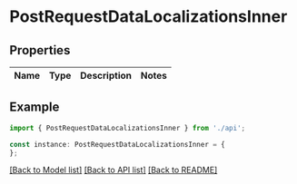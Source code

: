 # PostRequestDataLocalizationsInner


## Properties

Name | Type | Description | Notes
------------ | ------------- | ------------- | -------------

## Example

```typescript
import { PostRequestDataLocalizationsInner } from './api';

const instance: PostRequestDataLocalizationsInner = {
};
```

[[Back to Model list]](../README.md#documentation-for-models) [[Back to API list]](../README.md#documentation-for-api-endpoints) [[Back to README]](../README.md)
